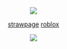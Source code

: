 <p align="center"> <img src="https://komarev.com/ghpvc/?username=tenmou&color=yellow&label=THOSE+WHO+SNOW+="> </p>

<p align="center"> <a href="https://tdsnation.straw.page">strawpage</a>  <a href="https://www.roblox.com/users/1220838379/profile">roblox</a> </p>
<p align="center"> <img src="wip"> </p>

